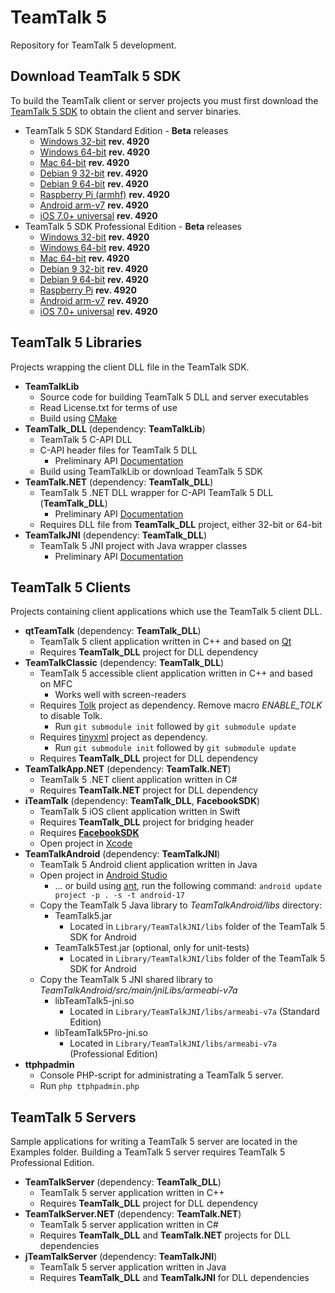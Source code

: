 # TeamTalk 5

Repository for TeamTalk 5 development.

## Download TeamTalk 5 SDK

To build the TeamTalk client or server projects you must first download the
[TeamTalk 5 SDK](http://www.bearware.dk/?page_id=393) to obtain the client and server binaries.

* TeamTalk 5 SDK Standard Edition - **Beta** releases
  * [Windows 32-bit](http://bearware.dk/test/teamtalksdk/v5.3.1.4920/tt5sdk_v5.3.1.4920_win32.7z) **rev. 4920**
  * [Windows 64-bit](http://bearware.dk/test/teamtalksdk/v5.3.1.4920/tt5sdk_v5.3.1.4920_win64.7z) **rev. 4920**
  * [Mac 64-bit](http://bearware.dk/test/teamtalksdk/v5.3.1.4920/tt5sdk_v5.3.1.4920_macos_x86_64.7z) **rev. 4920**
  * [Debian 9 32-bit](http://bearware.dk/test/teamtalksdk/v5.3.1.4920/tt5sdk_v5.3.1.4920_debian9_i386.7z) **rev. 4920**
  * [Debian 9 64-bit](http://bearware.dk/test/teamtalksdk/v5.3.1.4920/tt5sdk_v5.3.1.4920_debian9_x86_64.7z) **rev. 4920**
  * [Raspberry Pi (armhf)](http://bearware.dk/test/teamtalksdk/v5.3.1.4920/tt5sdk_v5.3.1.4920_raspbian_armhf.7z) **rev. 4920**
  * [Android arm-v7](http://bearware.dk/test/teamtalksdk/v5.3.1.4920/tt5sdk_v5.3.1.4920_android_armv7a.7z)  **rev. 4920**
  * [iOS 7.0+ universal](http://bearware.dk/test/teamtalksdk/v5.3.1.4920/tt5sdk_v5.3.1.4920_ios_universal.7z)  **rev. 4920**
* TeamTalk 5 SDK Professional Edition - **Beta** releases
  * [Windows 32-bit](http://bearware.dk/test/teamtalksdk/v5.3.1.4920/tt5prosdk_v5.3.1.4920_win32.7z) **rev. 4920**
  * [Windows 64-bit](http://bearware.dk/test/teamtalksdk/v5.3.1.4920/tt5prosdk_v5.3.1.4920_win64.7z) **rev. 4920**
  * [Mac 64-bit](http://bearware.dk/test/teamtalksdk/v5.3.1.4920/tt5prosdk_v5.3.1.4920_macos_x86_64.7z) **rev. 4920**
  * [Debian 9 32-bit](http://bearware.dk/test/teamtalksdk/v5.3.1.4920/tt5prosdk_v5.3.1.4920_debian9_i386.7z) **rev. 4920**
  * [Debian 9 64-bit](http://bearware.dk/test/teamtalksdk/v5.3.1.4920/tt5prosdk_v5.3.1.4920_debian9_x86_64.7z) **rev. 4920**
  * [Raspberry Pi](http://bearware.dk/test/teamtalksdk/v5.3.1.4920/tt5prosdk_v5.3.1.4920_raspbian_armhf.7z) **rev. 4920**
  * [Android arm-v7](http://bearware.dk/test/teamtalksdk/v5.3.1.4920/tt5prosdk_v5.3.1.4920_android_armv7a.7z)  **rev. 4920**
  * [iOS 7.0+ universal](http://bearware.dk/test/teamtalksdk/v5.3.1.4920/tt5prosdk_v5.3.1.4920_ios_universal.7z)  **rev. 4920**

## TeamTalk 5 Libraries
Projects wrapping the client DLL file in the TeamTalk SDK.
* **TeamTalkLib**
  * Source code for building TeamTalk 5 DLL and server executables
  * Read License.txt for terms of use
  * Build using [CMake](http://www.cmake.org)
* **TeamTalk_DLL** (dependency: **TeamTalkLib**)
  * TeamTalk 5 C-API DLL
  * C-API header files for TeamTalk 5 DLL
    * Preliminary API [Documentation](http://bearware.dk/test/teamtalksdk/v5.3.1.4920/docs/C-API/)
  * Build using TeamTalkLib or download TeamTalk 5 SDK
* **TeamTalk.NET** (dependency: **TeamTalk_DLL**)
  * TeamTalk 5 .NET DLL wrapper for C-API TeamTalk 5 DLL (**TeamTalk_DLL**)
    * Preliminary API [Documentation](http://bearware.dk/test/teamtalksdk/v5.3.1.4920/docs/NET/)
  * Requires DLL file from **TeamTalk_DLL** project, either 32-bit or 64-bit
* **TeamTalkJNI** (dependency: **TeamTalk_DLL**)
  * TeamTalk 5 JNI project with Java wrapper classes
    * Preliminary API [Documentation](http://bearware.dk/test/teamtalksdk/v5.3.1.4920/docs/Java/)

## TeamTalk 5 Clients
Projects containing client applications which use the TeamTalk 5 client DLL.
* **qtTeamTalk** (dependency: **TeamTalk_DLL**)
  * TeamTalk 5 client application written in C++ and based on [Qt](http://www.qt.io)
  * Requires **TeamTalk_DLL** project for DLL dependency
* **TeamTalkClassic** (dependency: **TeamTalk_DLL**)
  * TeamTalk 5 accessible client application written in C++ and based on MFC
    * Works well with screen-readers
  * Requires [Tolk](https://github.com/dkager/tolk) project as dependency. Remove macro *ENABLE_TOLK* to disable Tolk.
    * Run ```git submodule init``` followed by ```git submodule update```
  * Requires [tinyxml](https://github.com/bear101/tinyxml) project as dependency.
    * Run ```git submodule init``` followed by ```git submodule update```
  * Requires **TeamTalk_DLL** project for DLL dependency
* **TeamTalkApp.NET** (dependency: **TeamTalk.NET**)
  * TeamTalk 5 .NET client application written in C#
  * Requires **TeamTalk.NET** project for DLL dependency
* **iTeamTalk** (dependency: **TeamTalk_DLL**, **FacebookSDK**)
  * TeamTalk 5 iOS client application written in Swift
  * Requires **TeamTalk_DLL** project for bridging header
  * Requires **[FacebookSDK](https://developers.facebook.com/docs/ios)**
  * Open project in [Xcode](https://developer.apple.com/xcode/)
* **TeamTalkAndroid** (dependency: **TeamTalkJNI**)
  * TeamTalk 5 Android client application written in Java
  * Open project in [Android Studio](https://developer.android.com/studio/intro/index.html)
    * ... or build using [ant](http://ant.apache.org), run the following command: ```android update project -p . -s -t android-17```
  * Copy the TeamTalk 5 Java library to *TeamTalkAndroid/libs* directory:
    * TeamTalk5.jar
      * Located in ```Library/TeamTalkJNI/libs``` folder of the TeamTalk 5 SDK for Android
    * TeamTalk5Test.jar (optional, only for unit-tests)
      * Located in ```Library/TeamTalkJNI/libs``` folder of the TeamTalk 5 SDK for Android
  * Copy the TeamTalk 5 JNI shared library to *TeamTalkAndroid/src/main/jniLibs/armeabi-v7a*
    * libTeamTalk5-jni.so
        * Located in ```Library/TeamTalkJNI/libs/armeabi-v7a``` (Standard Edition)
    * libTeamTalk5Pro-jni.so
        * Located in ```Library/TeamTalkJNI/libs/armeabi-v7a``` (Professional Edition)
* **ttphpadmin**
  * Console PHP-script for administrating a TeamTalk 5 server.
  * Run ```php ttphpadmin.php```

## TeamTalk 5 Servers
Sample applications for writing a TeamTalk 5 server are located in the Examples folder. Building a TeamTalk 5 server requires TeamTalk 5 Professional Edition.
* **TeamTalkServer** (dependency: **TeamTalk_DLL**)
  * TeamTalk 5 server application written in C++
  * Requires **TeamTalk_DLL** project for DLL dependency
* **TeamTalkServer.NET** (dependency: **TeamTalk.NET**)
  * TeamTalk 5 server application written in C#
  * Requires **TeamTalk_DLL** and **TeamTalk.NET** projects for DLL dependencies
* **jTeamTalkServer** (dependency: **TeamTalkJNI**)
  * TeamTalk 5 server application written in Java
  * Requires **TeamTalk_DLL** and **TeamTalkJNI** for DLL dependencies
